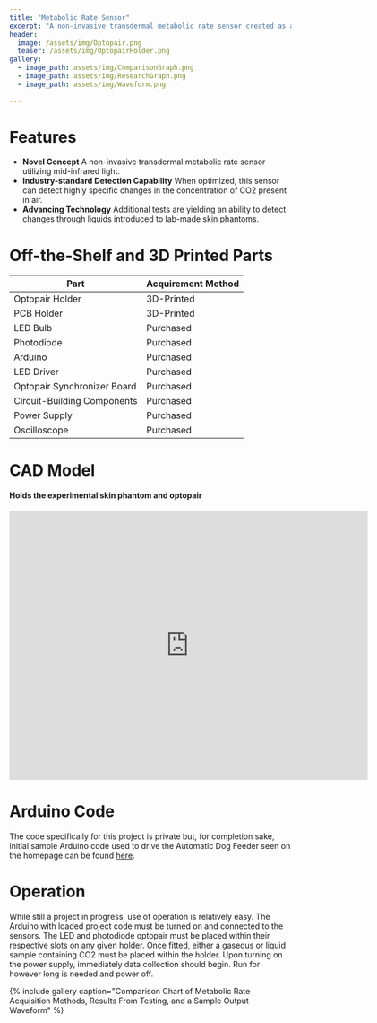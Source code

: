 ```yaml
---
title: "Metabolic Rate Sensor"
excerpt: "A non-invasive transdermal metabolic rate sensor created as a research project."
header:
  image: /assets/img/Optopair.png
  teaser: /assets/img/OptopairHolder.png
gallery:
  - image_path: assets/img/ComparisonGraph.png
  - image_path: assets/img/ResearchGraph.png
  - image_path: assets/img/Waveform.png
   
---
```


# Features

* **Novel Concept** A non-invasive transdermal metabolic rate sensor utilizing mid-infrared light.
* **Industry-standard Detection Capability** When optimized, this sensor can detect highly specific changes in the concentration of CO2 present in air.
* **Advancing Technology** Additional tests are yielding an ability to detect changes through liquids introduced to lab-made skin phantoms.

# Off-the-Shelf and 3D Printed Parts

|Part|Acquirement Method|
|----|----|
|Optopair Holder|3D-Printed|
|PCB Holder|3D-Printed|
|LED Bulb|Purchased|
|Photodiode|Purchased|
|Arduino|Purchased|
|LED Driver|Purchased|
|Optopair Synchronizer Board|Purchased|
|Circuit-Building Components|Purchased|
|Power Supply|Purchased|
|Oscilloscope|Purchased|

# CAD Model
#### Holds the experimental skin phantom and optopair
<iframe src="https://myhub.autodesk360.com/ue2d8555f/shares/public/SH56a43QTfd62c1cd9684d1a2561ee276e90?mode=embed" width="640" height="480" allowfullscreen="true" webkitallowfullscreen="true" mozallowfullscreen="true"  frameborder="0"></iframe>

# Arduino Code
The code specifically for this project is private but, for completion sake, initial sample Arduino code used to drive the Automatic Dog Feeder seen on the homepage can be found [here](https://github.com/kaelonmc/Misc.-Arduino-Code/blob/35504efb8428851e06a30b6429d3b5981f38d774/Dog_Feeder_Sample_Code.ino).

# Operation
While still a project in progress, use of operation is relatively easy. The Arduino with loaded project code must be turned on and connected to the sensors. The LED and photodiode optopair must be placed within their respective slots on any given holder. Once fitted, either a gaseous or liquid sample containing CO2 must be placed within the holder. Upon turning on the power supply, immediately data collection should begin. Run for however long is needed and power off.

{% include gallery caption="Comparison Chart of Metabolic Rate Acquisition Methods, Results From Testing, and a Sample Output Waveform" %}
